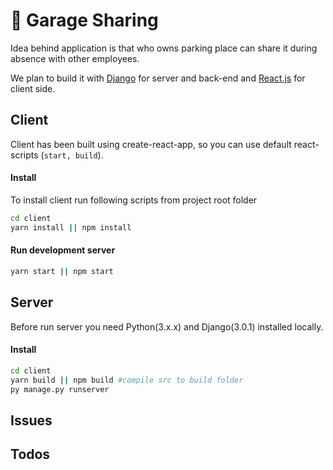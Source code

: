 # :car: Garage Sharing
Idea behind application is that who owns parking place can share it during absence with other employees.

We plan to build it with [Django](https://www.djangoproject.com/) for server and back-end and [React.js](https://reactjs.org/) for client side.

## Client

Client has been built using create-react-app, so you can use default react-scripts (`start, build`).

#### Install

To install client run following scripts from project root folder
```sh
cd client
yarn install || npm install
```
#### Run development server

```sh
yarn start || npm start
```

## Server

Before run server you need Python(3.x.x) and Django(3.0.1) installed locally.

#### Install

```sh
cd client
yarn build || npm build #compile src to build folder
py manage.py runserver
```
## Issues

## Todos